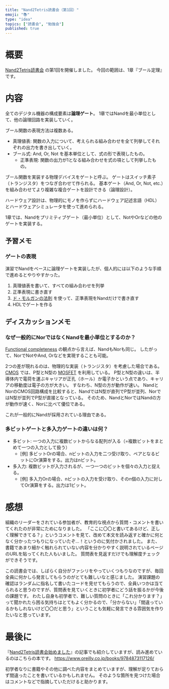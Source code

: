 ```yaml
---
title: "Nand2Tetris読書会（第1回）"
emoji: "📚"
type: "idea"
topics: ["読書会", "勉強会"]
published: true
---
```


# 概要

[Nand2Tetris読書会](https://zenn.dev/tomom1_s/articles/nand2tetris-00) の第1回を開催しました。
今回の範囲は、1章『ブール定理』です。

# 内容

全てのデジタル機器の構成要素は**論理ゲート**。
1章ではNandを最小単位として、他の論理回路を実装していく。

ブール関数の表現方法は複数ある。
- 真理値表: 関数の入力について、考えられる組み合わせを全て列挙してそれぞれの出力を書き出していく。
- ブール式: And, Or, Not を基本単位として、式の形で表現したもの。
  - 正準表現: 関数の出力が1となる組み合わせを式の項として列挙したもの。

ブール関数を実装する物理デバイスをゲートと呼ぶ。
ゲートはスイッチ素子（トランジスタ）をつなぎ合わせて作られる。
基本ゲート（And, Or, Not, etc.）を組み合わせてより複雑な複合ゲートを設計できる（論理設計）。

ハードウェア設計は、物理的にモノを作らずにハードウェア記述言語（HDL）とハードウェアシミュレータを使って進められる。

1章では、Nandをプリミティブゲート（最小単位）として、NotやOrなどの他のゲートを実装する。

## 予習メモ

### ゲートの表現

演習でNandをベースに論理ゲートを実装したが、個人的には以下のような手順で進めるとやりやすかった。

1. 真理値表を書いて、すべての組み合わせを列挙
1. 正準表現に書き直す
1. [ド・モルガンの法則](https://ja.wikipedia.org/wiki/ド・モルガンの法則) を使って、正準表現をNandだけで書き直す
1. HDLでゲートを作る

## ディスカッションメモ

### なぜ一般的にNorではなくNandを最小単位とするのか？

[Functional completeness](https://en.wikipedia.org/wiki/Functional_completeness) の観点から言えば、NandもNorも同じ。 したがって、NorでNotやAnd, Orなどを実現することも可能。

2つの差が現れるのは、物理的な実装（トランジスタ）を考慮した場合である。
[CMOS](https://ja.wikipedia.org/wiki/CMOS) では、P型とN型の [MOSFET](https://ja.wikipedia.org/wiki/MOSFET) を利用している。
P型とN型の違いは、半導体内で電荷を運ぶキャリアが正孔（ホール）か電子かという点であり、キャリアの移動度は電子の方が大きい。 すなわち、N型の方が動作が速い。
NandとNorのCMOS回路構成を比較すると、NandではN型が直列でP型が並列、NorではN型が並列でP型が直接となっている。
そのため、NandとNorではNandの方が動作が速く、Norに比べて優位である。

これが一般的にNandが採用されている理由である。

### 多ビットゲートと多入力ゲートの違いは何？

- 多ビット: 一つの入力に複数ビットからなる配列が入る（=複数ビットをまとめて一つの入力として扱う）
  - [例] 多ビットOrの場合、nビットの入力を二つ受け取り、ペアとなるビットにOr演算をする。出力はnビット。
- 多入力: 複数ビットが入力されるが、一つ一つのビットを個々の入力と捉える。
  - [例] 多入力Orの場合、nビットの入力を受け取り、そのn個の入力に対してOr演算をする。出力は1ビット。

# 感想

組織のリーダーをされている参加者が、教育的な視点から質問・コメントを書いてくれたのが非常にためになりました。
「ここに〇〇と書いてあるけど、正しく理解できてる？」というコメントを見て、改めて本文を読み返すと確かに何となく分かったつもりになっていたぞ…！というのに気付かされました。
また、書籍であまり細かく触れられていない内容を分かりやすく説明されているページのURLを貼ってくれた人もいました。
質問表を見返すだけでも理解度チェックができそうです。

この読書会では、しばらく自分がファシリをやっていくつもりなのですが、毎回全員に何かしら発言してもらうのがとても難しいなと感じました。
演習課題の確認はランダムに指名して書いたコードを見せてもらうので、全員いつかは当てられると思うのですが、質問表を見ていくときに初学者にどう話を振るかが今後の課題です。
わたし自身も初学者で、難しい質問のときに「これ分かります？」って聞かれたら困る気持ちはとてもよく分かるので、「分からない」「間違っているかもしれないけど〇〇だと思う」ということも気軽に発言できる雰囲気を作りたいなと思っています。

# 最後に

『[Nand2Tetris読書会始めました](https://zenn.dev/tomom1_s/articles/nand2tetris-00)』の記事でも紹介していますが、読み進めているのはこちらの本です。
https://www.oreilly.co.jp/books/9784873117126/

初学者なりに書籍やその他に調べた内容をまとめていますが、理解が足りておらず間違ったことを書いているかもしれません。
そのような箇所を見つけた場合はコメントなどで指摘していただけると助かります。
